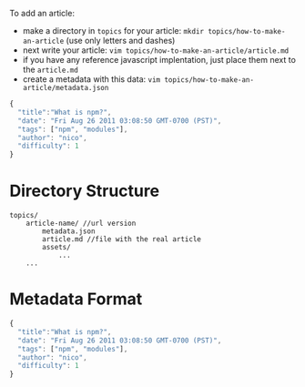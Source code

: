 
To add an article:

- make a directory in `topics` for your article: `mkdir topics/how-to-make-an-article` (use only letters and dashes)
- next write your article: `vim topics/how-to-make-an-article/article.md`
- if you have any reference javascript implentation, just place them next to the `article.md`
- create a metadata with this data: `vim topics/how-to-make-an-article/metadata.json`

```javascript
{
  "title":"What is npm?",
  "date": "Fri Aug 26 2011 03:08:50 GMT-0700 (PST)",
  "tags": ["npm", "modules"],
  "author": "nico",
  "difficulty": 1
}
```


Directory Structure
===================

    topics/
        article-name/ //url version
            metadata.json
            article.md //file with the real article
            assets/
                ...
        ...

Metadata Format
===============

```javascript
{
  "title":"What is npm?",
  "date": "Fri Aug 26 2011 03:08:50 GMT-0700 (PST)",
  "tags": ["npm", "modules"],
  "author": "nico",
  "difficulty": 1
}
```
